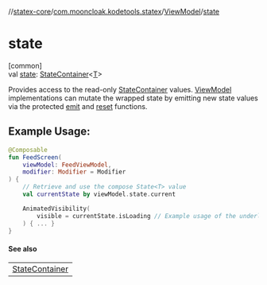 //[statex-core](../../../index.md)/[com.mooncloak.kodetools.statex](../index.md)/[ViewModel](index.md)/[state](state.md)

# state

[common]\
val [state](state.md): [StateContainer](../-state-container/index.md)&lt;[T](index.md)&gt;

Provides access to the read-only [StateContainer](../-state-container/index.md) values. [ViewModel](index.md) implementations can mutate the wrapped state by emitting new state values via the protected [emit](../../../../statex-core/com.mooncloak.kodetools.statex/-view-model/emit.md) and [reset](../../../../statex-core/com.mooncloak.kodetools.statex/-view-model/reset.md) functions.

## Example Usage:

```kotlin
@Composable
fun FeedScreen(
    viewModel: FeedViewModel,
    modifier: Modifier = Modifier
) {
    // Retrieve and use the compose State<T> value
    val currentState by viewModel.state.current

    AnimatedVisibility(
        visible = currentState.isLoading // Example usage of the underlying state value
    ) { ... }
}
```

#### See also

| |
|---|
| [StateContainer](../-state-container/index.md) |
